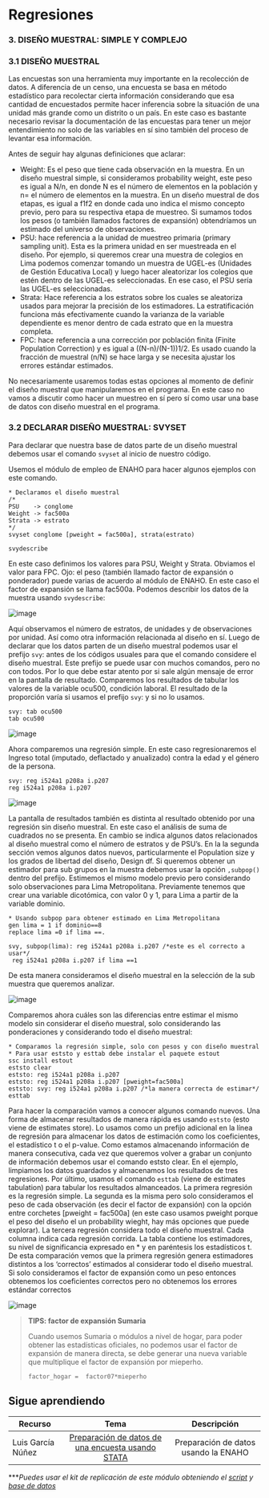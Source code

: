 # Regresiones

### 3. DISEÑO MUESTRAL: SIMPLE Y COMPLEJO

### 3.1 DISEÑO MUESTRAL

Las encuestas son una herramienta muy importante en la recolección de datos. A diferencia de un censo, una encuesta se basa en método estadístico para recolectar cierta información considerando que esa cantidad de encuestados permite hacer inferencia sobre la situación de una unidad más grande como un distrito o un país. En este caso es bastante necesario revisar la documentación de las encuestas para tener un mejor entendimiento no solo de las variables en sí sino también del proceso de levantar esa información.

Antes de seguir hay algunas definiciones que aclarar:

- Weight: Es el peso que tiene cada observación en la muestra. En un diseño muestral simple, si consideramos probability weight, este peso es igual a N/n, en donde N es el número de elementos en la población y n= el número de elementos en la muestra. En un diseño muestral de dos etapas, es igual a f1f2 en donde cada uno indica el mismo concepto previo, pero para su respectiva etapa de muestreo. Si sumamos todos los pesos (o también llamados factores de expansión) obtendríamos un estimado del universo de observaciones.
- PSU: hace referencia a la unidad de muestreo primaria (primary sampling unit). Esta es la primera unidad en ser muestreada en el diseño. Por ejemplo, si queremos crear una muestra de colegios en Lima podemos comenzar tomando un muestra de UGEL-es (Unidades de Gestión Educativa Local) y luego hacer aleatorizar los colegios que estén dentro de las UGEL-es seleccionadas. En ese caso, el PSU sería las UGEL-es seleccionadas.
- Strata: Hace referencia a los estratos sobre los cuales se aleatoriza usados para mejorar la precisión de los estimadores. La estratificación funciona más efectivamente cuando la varianza de la variable dependiente es menor dentro de cada estrato que en la muestra completa.
- FPC: hace referencia a una corrección por población finita (Finite Population Correction) y es igual a ((N-n)/(N-1))1/2. Es usado cuando la fracción de muestral (n/N) se hace larga y se necesita ajustar los errores estándar estimados.

No necesariamente usaremos todas estas opciones al momento de definir el diseño muestral que manipularemos en el programa. En este caso no vamos a discutir como hacer un muestreo en sí pero sí como usar una base de datos con diseño muestral en el programa.

### 3.2 DECLARAR DISEÑO MUESTRAL: SVYSET

Para declarar que nuestra base de datos parte de un diseño muestral debemos usar el comando `svyset` al inicio de nuestro código.

Usemos el módulo de empleo de ENAHO para hacer algunos ejemplos con este comando.

```
* Declaramos el diseño muestral
/*
PSU    -> conglome
Weight -> fac500a
Strata -> estrato
*/
svyset conglome [pweight = fac500a], strata(estrato)

svydescribe
```

En este caso definimos los valores para PSU, Weight y Strata. Obviamos el valor para FPC. Ojo: el peso (también llamado factor de expansión o ponderador) puede varias de acuerdo al módulo de ENAHO. En este caso el factor de expansión se llama fac500a. Podemos describir los datos de la muestra usando `svydescribe`:

![image](https://user-images.githubusercontent.com/106888200/224202231-4627f8bf-3a47-41ef-9068-f759ae1617eb.png)


Aquí observamos el número de estratos, de unidades y de observaciones por unidad. Así como otra información relacionada al diseño en sí. Luego de declarar que los datos parten de un diseño muestral podemos usar el prefijo `svy`: antes de los códigos usuales para que el comando considere el diseño muestral. Este prefijo se puede usar con muchos comandos, pero no con todos. Por lo que debe estar atento por si sale algún mensaje de error en la pantalla de resultado.
Comparemos los resultados de tabular los valores de la variable ocu500, condición laboral. El resultado de la proporción varía si usamos el prefijo `svy`: y si no lo usamos.

```
svy: tab ocu500
tab ocu500
```

![image](https://user-images.githubusercontent.com/106888200/224202316-e8255e41-eb2b-47f7-81ff-f2dedaf844e5.png)

Ahora comparemos una regresión simple. En este caso regresionaremos el Ingreso total (imputado, deflactado y anualizado) contra la edad y el género de la persona. 

```
svy: reg i524a1 p208a i.p207
reg i524a1 p208a i.p207
```

![image](https://user-images.githubusercontent.com/106888200/224202375-468dc42c-c9e7-4c81-9af3-c740bde0fc5c.png)

La pantalla de resultados también es distinta al resultado obtenido por una regresión sin diseño muestral. En este caso el análisis de suma de cuadrados no se presenta. En cambio se indica algunos datos relacionados al diseño muestral como el número de estratos y de PSU’s. En la la segunda sección vemos algunos datos nuevos, particularmente el Population size y los grados de libertad del diseño, Design df.
Si queremos obtener un estimador para sub grupos en la muestra debemos usar la opción `,subpop()` dentro del prefijo. Estimemos el mismo modelo previo pero considerando solo observaciones para Lima Metropolitana. Previamente tenemos que crear una variable dicotómica, con valor 0 y 1, para Lima a partir de la variable dominio.

```
* Usando subpop para obtener estimado en Lima Metropolitana
gen lima = 1 if dominio==8
replace lima =0 if lima ==.

svy, subpop(lima): reg i524a1 p208a i.p207 /*este es el correcto a usar*/
 reg i524a1 p208a i.p207 if lima ==1 
```
De esta manera consideramos el diseño muestral en la selección de la sub muestra que queremos analizar.

![image](https://user-images.githubusercontent.com/106888200/224202470-8a59294e-8560-47b1-9799-59a06843c498.png)

Comparemos ahora cuáles son las diferencias entre estimar el mismo modelo sin considerar el diseño muestral, solo considerando las ponderaciones y considerando todo el diseño muestral:

```
* Comparamos la regresión simple, solo con pesos y con diseño muestral
* Para usar eststo y esttab debe instalar el paquete estout
ssc install estout
eststo clear
eststo: reg i524a1 p208a i.p207
eststo: reg i524a1 p208a i.p207 [pweight=fac500a]
eststo: svy: reg i524a1 p208a i.p207 /*la manera correcta de estimar*/
esttab
```

Para hacer la comparación vamos a conocer algunos comando nuevos. Una forma de almacenar resultados de manera rápida es usando `eststo` (esto viene de estimates store). Lo usamos como un prefijo adicional en la línea de regresión para almacenar los datos de estimación como los coeficientes, el estadístico t o el p-value. Como estamos almacenando información de manera consecutiva, cada vez que queremos volver a grabar un conjunto de información debemos usar el comando eststo clear. En el ejemplo, limpiamos los datos guardados y almacenamos los resultados de tres regresiones. Por último, usamos el comando `esttab` (viene de estimates tabulation) para tabular los resultados almanceados. La primera regresión es la regresión simple. La segunda es la misma pero solo consideramos el peso de cada observación (es decir el factor de expansión) con la opción entre corchetes [pweight = fac500a] (en este caso usamos pweight porque el peso del diseño el un probability wieght, hay más opciones que puede explorar). La tercera regresión considera todo el diseño muestral.
Cada columna indica cada regresión corrida. La tabla contiene los estimadores, su nivel de significancia expresado en * y en paréntesis los estadísticos t. De esta comparación vemos que la primera regresión genera estimadores distintos a los ‘correctos’ estimados al considerar todo el diseño muestral. Si solo consideramos el factor de expansión como un peso entonces obtenemos los coeficientes correctos pero no obtenemos los errores estándar correctos

![image](https://user-images.githubusercontent.com/106888200/224202567-c997bced-e150-4d15-8f2a-2b6bcde444a8.png)

> **TIPS: factor de expansión Sumaria**
>
>Cuando usemos Sumaria o módulos a nivel de hogar, para poder obtener las estadísticas oficiales, no podemos usar el factor de expansión de manera directa, se debe generar una nueva variable que multiplique el factor de expansión por mieperho.
>
>```
>factor_hogar =  factor07*mieperho
>```

## Sigue aprendiendo
| Recurso  | Tema | Descripción |
| ------------- |:-------------:|:-------------:|
| Luis García Núñez | [Preparación de datos de una encuesta usando STATA](https://www.youtube.com/watch?v=7cyidEXRfxk "Preparación de datos de una encuesta usando STATA") | Preparación de datos usando la ENAHO |



****Puedes usar el kit de replicación de este módulo obteniendo el [script](https://github.com/EconPUCP/Stata/blob/main/_An%C3%A1lisis/Scripts/Modelo%20de%20Regresi%C3%B3n%20lineal/3_dise%C3%B1o_muestral.do "script") y [base de datos](https://github.com/EconPUCP/Stata/tree/main/_An%C3%A1lisis/Data/Modelo%20de%20Regresi%C3%B3n%20lineal "base de datos")*
